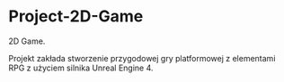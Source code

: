 # Project-2D-Game
2D Game.

Projekt zakłada stworzenie przygodowej gry platformowej z elementami RPG z użyciem silnika Unreal Engine 4.
